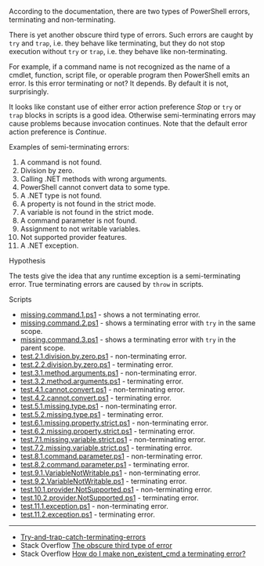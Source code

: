 
According to the documentation, there are two types of PowerShell errors,
terminating and non-terminating.

There is yet another obscure third type of errors. Such errors are caught by
`try` and `trap`, i.e. they behave like terminating, but they do not stop
execution without `try` or `trap`, i.e. they behave like non-terminating.

For example, if a command name is not recognized as the name of a cmdlet,
function, script file, or operable program then PowerShell emits an error. Is
this error terminating or not? It depends. By default it is not, surprisingly.

It looks like constant use of either error action preference *Stop* or `try` or
`trap` blocks in scripts is a good idea. Otherwise semi-terminating errors may
cause problems because invocation continues. Note that the default error action
preference is *Continue*.

Examples of semi-terminating errors:

1. A command is not found.
1. Division by zero.
1. Calling .NET methods with wrong arguments.
1. PowerShell cannot convert data to some type.
1. A .NET type is not found.
1. A property is not found in the strict mode.
1. A variable is not found in the strict mode.
1. A command parameter is not found.
1. Assignment to not writable variables.
1. Not supported provider features.
1. A .NET exception.

Hypothesis

The tests give the idea that any runtime exception is a semi-terminating error.
True terminating errors are caused by `throw` in scripts.

Scripts

- [missing.command.1.ps1](missing.command.1.ps1) - shows a not terminating error.
- [missing.command.2.ps1](missing.command.2.ps1) - shows a terminating error with `try` in the same scope.
- [missing.command.3.ps1](missing.command.3.ps1) - shows a terminating error with `try` in the parent scope.
- [test.2.1.division.by.zero.ps1](test.2.1.division.by.zero.ps1) - non-terminating error.
- [test.2.2.division.by.zero.ps1](test.2.2.division.by.zero.ps1) - terminating error.
- [test.3.1.method.arguments.ps1](test.3.1.method.arguments.ps1) - non-terminating error.
- [test.3.2.method.arguments.ps1](test.3.2.method.arguments.ps1) - terminating error.
- [test.4.1.cannot.convert.ps1](test.4.1.cannot.convert.ps1) - non-terminating error.
- [test.4.2.cannot.convert.ps1](test.4.2.cannot.convert.ps1) - terminating error.
- [test.5.1.missing.type.ps1](test.5.1.missing.type.ps1) - non-terminating error.
- [test.5.2.missing.type.ps1](test.5.2.missing.type.ps1) - terminating error.
- [test.6.1.missing.property.strict.ps1](test.6.1.missing.property.strict.ps1) - non-terminating error.
- [test.6.2.missing.property.strict.ps1](test.6.2.missing.property.strict.ps1) - terminating error.
- [test.7.1.missing.variable.strict.ps1](test.7.1.missing.variable.strict.ps1) - non-terminating error.
- [test.7.2.missing.variable.strict.ps1](test.7.2.missing.variable.strict.ps1) - terminating error.
- [test.8.1.command.parameter.ps1](test.8.1.command.parameter.ps1) - non-terminating error.
- [test.8.2.command.parameter.ps1](test.8.2.command.parameter.ps1) - terminating error.
- [test.9.1.VariableNotWritable.ps1](test.9.1.VariableNotWritable.ps1) - non-terminating error.
- [test.9.2.VariableNotWritable.ps1](test.9.2.VariableNotWritable.ps1) - terminating error.
- [test.10.1.provider.NotSupported.ps1](test.10.1.provider.NotSupported.ps1) - non-terminating error.
- [test.10.2.provider.NotSupported.ps1](test.10.2.provider.NotSupported.ps1) - terminating error.
- [test.11.1.exception.ps1](test.11.1.exception.ps1) - non-terminating error.
- [test.11.2.exception.ps1](test.11.2.exception.ps1) - terminating error.

---

- [Try-and-trap-catch-terminating-errors](../Try-and-trap-catch-terminating-errors)
- Stack Overflow [The obscure third type of error](http://stackoverflow.com/q/29883990/323582)
- Stack Overflow [How do I make non_existent_cmd a terminating error?](http://stackoverflow.com/q/34597303/323582)
